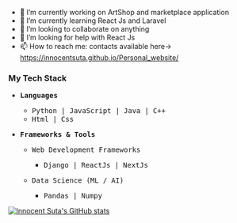 - 🔭 I’m currently working on ArtShop and marketplace application
- 🌱 I’m currently learning React Js and Laravel
- 👯 I’m looking to collaborate on anything 
- 🤔 I’m looking for help with React Js
- 📫 How to reach me: contacts available here->  https://innocentsuta.github.io/Personal_website/


<h3><sample> My Tech Stack </sample></h3>
<ul>
    <li>
        <p><samp><b>Languages</b></samp></p>
        <ul>
            <li><samp> Python | JavaScript | Java | C++ </samp></li>
            <li><samp> Html | Css </samp></li>
        </ul>
    </li>
    <li>
     <p><samp><b>Frameworks & Tools</b></samp></p>
     <ul>
        <li>
            <p><samp>Web Development Frameworks</samp></p>
            <ul>
                <li><samp> Django | ReactJs | NextJs </samp></li>
            </ul>
        </li>
        <li>
            <p><samp>Data Science (ML / AI)<samp></p>
            <ul> 
                <li><samp> Pandas | Numpy </samp></li>
            </ul>
        </li>
     </ul>
     </li>
</ul>

[![Innocent Suta's GitHub stats](https://github-readme-stats.vercel.app/api?username=InnocentSuta&count_private=true&show_icons=true)](https://github.com/InnocentSuta/github-readme-stats)








